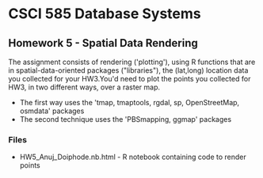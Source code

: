# CSCI 585 Database Systems

## Homework 5 - Spatial Data Rendering
The assignment consists of rendering ('plotting'), using R functions that are in spatial-data-oriented packages ("libraries"), the (lat,long) location data you collected for your HW3.You'd need to plot the points you collected for HW3, in two different ways, over a raster map.
- The first way uses the 'tmap, tmaptools, rgdal, sp, OpenStreetMap, osmdata' packages
- The second technique uses the 'PBSmapping, ggmap' packages

### Files
- HW5_Anuj_Doiphode.nb.html - R notebook containing code to render points